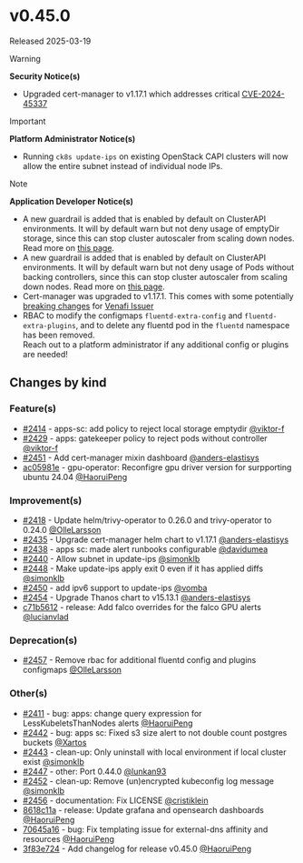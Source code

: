 # v0.45.0

Released 2025-03-19

> [!WARNING]
> **Security Notice(s)**
>
> - Upgraded cert-manager to v1.17.1 which addresses critical [CVE-2024-45337](https://github.com/advisories/GHSA-v778-237x-gjrc)
<!-- -->
> [!IMPORTANT]
> **Platform Administrator Notice(s)**
>
> - Running `ck8s update-ips` on existing OpenStack CAPI clusters will now allow the entire subnet instead of individual node IPs.
<!-- -->
> [!NOTE]
> **Application Developer Notice(s)**
>
> - A new guardrail is added that is enabled by default on ClusterAPI environments. It will by default warn but not deny usage of emptyDir storage, since this can stop cluster autoscaler from scaling down nodes. Read more on [this page](https://elastisys.io/welkin/user-guide/safeguards/enforce-no-local-storage-emptydir/).
> - A new guardrail is added that is enabled by default on ClusterAPI environments. It will by default warn but not deny usage of Pods without backing controllers, since this can stop cluster autoscaler from scaling down nodes. Read more on [this page](https://elastisys.io/welkin/user-guide/safeguards/enforce-no-pod-without-controller).
> - Cert-manager was upgraded to v1.17.1. This comes with some potentially [breaking changes](https://github.com/cert-manager/cert-manager/releases/tag/v1.16.0) for [Venafi Issuer](https://cert-manager.io/docs/configuration/venafi/)
> - RBAC to modify the configmaps `fluentd-extra-config` and `fluentd-extra-plugins`, and to delete any fluentd pod in the `fluentd` namespace has been removed.<br>Reach out to a platform administrator if any additional config or plugins are needed!

## Changes by kind

### Feature(s)

- [#2414](https://github.com/elastisys/compliantkubernetes-apps/pull/2414) - apps-sc: add policy to reject local storage emptydir [@viktor-f](https://github.com/viktor-f)
- [#2429](https://github.com/elastisys/compliantkubernetes-apps/pull/2429) - apps: gatekeeper policy to reject pods without controller [@viktor-f](https://github.com/viktor-f)
- [#2451](https://github.com/elastisys/compliantkubernetes-apps/pull/2451) - Add cert-manager mixin dashboard [@anders-elastisys](https://github.com/anders-elastisys)
- [ac05981e](https://github.com/elastisys/compliantkubernetes-apps/pull/2465/commits/ac05981ed5305a12a2f54fd5594d44c0727c5287) - gpu-operator: Reconfigre gpu driver version for surpporting ubuntu 24.04 [@HaoruiPeng](https://github.com/HaoruiPeng)
### Improvement(s)

- [#2418](https://github.com/elastisys/compliantkubernetes-apps/pull/2418) - Update helm/trivy-operator to 0.26.0 and trivy-operator to 0.24.0 [@OlleLarsson](https://github.com/OlleLarsson)
- [#2435](https://github.com/elastisys/compliantkubernetes-apps/pull/2435) - Upgrade cert-manager helm chart to v1.17.1 [@anders-elastisys](https://github.com/anders-elastisys)
- [#2438](https://github.com/elastisys/compliantkubernetes-apps/pull/2438) - apps sc: made alert runbooks configurable [@davidumea](https://github.com/davidumea)
- [#2440](https://github.com/elastisys/compliantkubernetes-apps/pull/2440) - Allow subnet in update-ips [@simonklb](https://github.com/simonklb)
- [#2448](https://github.com/elastisys/compliantkubernetes-apps/pull/2448) - Make update-ips apply exit 0 even if it has applied diffs [@simonklb](https://github.com/simonklb)
- [#2450](https://github.com/elastisys/compliantkubernetes-apps/pull/2450) - add ipv6 support to update-ips [@vomba](https://github.com/vomba)
- [#2454](https://github.com/elastisys/compliantkubernetes-apps/pull/2454) - Upgrade Thanos chart to v15.13.1 [@anders-elastisys](https://github.com/anders-elastisys)
- [c71b5612](https://github.com/elastisys/compliantkubernetes-apps/pull/2465/commits/c71b5612d6750f2c9d039cb11d9f839ebddb243f) - release: Add falco overrides for the falco GPU alerts [@lucianvlad](https://github.com/lucianvlad)
### Deprecation(s)

- [#2457](https://github.com/elastisys/compliantkubernetes-apps/pull/2457) - Remove rbac for additional fluentd config and plugins configmaps [@OlleLarsson](https://github.com/OlleLarsson)

### Other(s)

- [#2411](https://github.com/elastisys/compliantkubernetes-apps/pull/2411) - bug: apps: change query expression for LessKubeletsThanNodes alerts [@HaoruiPeng](https://github.com/HaoruiPeng)
- [#2442](https://github.com/elastisys/compliantkubernetes-apps/pull/2442) - bug: apps sc: Fixed s3 size alert to not double count postgres buckets [@Xartos](https://github.com/Xartos)
- [#2443](https://github.com/elastisys/compliantkubernetes-apps/pull/2443) - clean-up: Only uninstall with local environment if local cluster exist [@simonklb](https://github.com/simonklb)
- [#2447](https://github.com/elastisys/compliantkubernetes-apps/pull/2447) - other: Port 0.44.0 [@lunkan93](https://github.com/lunkan93)
- [#2452](https://github.com/elastisys/compliantkubernetes-apps/pull/2452) - clean-up: Remove (un)encrypted kubeconfig log message [@simonklb](https://github.com/simonklb)
- [#2456](https://github.com/elastisys/compliantkubernetes-apps/pull/2456) - documentation: Fix LICENSE [@cristiklein](https://github.com/cristiklein)
- [8618c11a](https://github.com/elastisys/compliantkubernetes-apps/pull/2465/commits/8618c11a1c5172f8ac7738f4c604e156225915c2) - release: Update grafana and opensearch dashboards [@HaoruiPeng](https://github.com/HaoruiPeng)
- [70645a16](70645a16fd5a3b17bb4d1e3be825faa19720d109) - bug: Fix templating issue for external-dns affinity and resources [@HaoruiPeng](https://github.com/HaoruiPeng)
- [3f83e724](https://github.com/elastisys/compliantkubernetes-apps/pull/2465/commits/3f83e724a343548c0924a7c94cb396523027cd33) - Add changelog for release v0.45.0 [@HaoruiPeng](https://github.com/HaoruiPeng)
